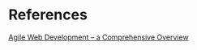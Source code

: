 # References

[Agile Web Development – a Comprehensive Overview](https://www.keycdn.com/blog/agile-web-development/)